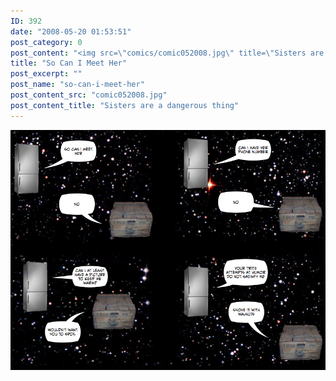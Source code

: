 ```yaml
---
ID: 392
date: "2008-05-20 01:53:51"
post_category: 0
post_content: "<img src=\"comics/comic052008.jpg\" title=\"Sisters are a dangerous thing\" />"
title: "So Can I Meet Her"
post_excerpt: ""
post_name: "so-can-i-meet-her"
post_content_src: "comic052008.jpg"
post_content_title: "Sisters are a dangerous thing"
---
```



[![Sisters are a dangerous thing](/comics-hi-res/comic052008.jpg)](/comics-hi-res/comic052008.jpg)
